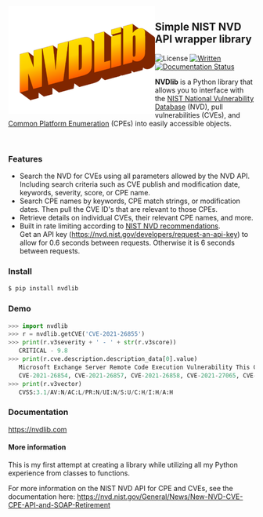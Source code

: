 
<img src="docs/source/logo.png" width=300 align=left>

## Simple NIST NVD API wrapper library

![License](https://img.shields.io/github/license/bradleeriley/nvdlib) 
[![Written](https://img.shields.io/badge/Python%203.8.3-https%3A%2F%2Fpypi.org%2Fproject%2Fnvdlib%2F-yellowgreen)](https://pypi.org/project/nvdlib/)
[![Documentation Status](https://readthedocs.org/projects/nvdlib/badge/?version=latest)](https://nvdlib.readthedocs.io/en/latest/?badge=latest)

**NVDlib** is a Python library that allows you to interface with the [NIST National Vulnerability Database](https://nvd.nist.gov/) (NVD), pull vulnerabilities (CVEs), and [Common Platform Enumeration](https://nvd.nist.gov/products/cpe) (CPEs) into easily accessible objects.

<br/>

### Features

- Search the NVD for CVEs using all parameters allowed by the NVD API. Including search criteria such as CVE publish and modification date, keywords, severity, score, or CPE name.
- Search CPE names by keywords, CPE match strings, or modification dates. Then pull the CVE ID's that are relevant to those CPEs. 
- Retrieve details on individual CVEs, their relevant CPE names, and more.
- Built in rate limiting according to [NIST NVD recommendations](https://nvd.nist.gov/developers). <br> Get an API key (https://nvd.nist.gov/developers/request-an-api-key) to allow for 0.6 seconds between requests. Otherwise it is 6 seconds between requests.

### Install
```bash
$ pip install nvdlib
```


### Demo
```python
>>> import nvdlib
>>> r = nvdlib.getCVE('CVE-2021-26855')
>>> print(r.v3severity + ' - ' + str(r.v3score))
   CRITICAL - 9.8
>>> print(r.cve.description.description_data[0].value)
   Microsoft Exchange Server Remote Code Execution Vulnerability This CVE ID is unique from CVE-2021-26412, 
   CVE-2021-26854, CVE-2021-26857, CVE-2021-26858, CVE-2021-27065, CVE-2021-27078.
>>> print(r.v3vector)
   CVSS:3.1/AV:N/AC:L/PR:N/UI:N/S:U/C:H/I:H/A:H 
```


### Documentation

https://nvdlib.com



#### More information

This is my first attempt at creating a library while utilizing all my Python experience from classes to functions.

For more information on the NIST NVD API for CPE and CVEs, see the documentation here: 
https://nvd.nist.gov/General/News/New-NVD-CVE-CPE-API-and-SOAP-Retirement
